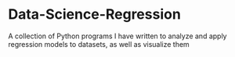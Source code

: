 # Data-Science-Regression
A collection of Python programs I have written to analyze and apply regression models to datasets, as well as visualize them
